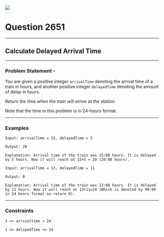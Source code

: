 <img src="https://i.ibb.co/k2QNfTg/Calculate-Delayed-TIme.png">

# Question 2651
****
## Calculate Delayed Arrival Time
****
### Problem Statement -

You are given a positive integer `arrivalTime` denoting the arrival time of a train in hours, and another positive integer `delayedTime` denoting the amount of delay in hours.

*Return the time when the train will arrive at the station.*

Note that the time in this problem is in 24-hours format.
****
### Examples
```
Input: arrivalTime = 15, delayedTime = 5

Output: 20

Explanation: Arrival time of the train was 15:00 hours. It is delayed by 5 hours. Now it will reach at 15+5 = 20 (20:00 hours).
```
```
Input: arrivalTime = 13, delayedTime = 11

Output: 0

Explanation: Arrival time of the train was 13:00 hours. It is delayed by 11 hours. Now it will reach at 13+11=24 (Which is denoted by 00:00 in 24 hours format so return 0).

```
****
### Constraints
```
1 <= arrivaltime < 24

1 <= delayedTime <= 24
```



